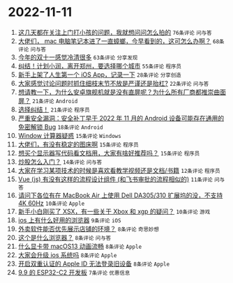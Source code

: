 # 2022-11-11

1. [这几天都在关注上门打小孩的问题，我就想问问怎么拍的](https://www.v2ex.com/t/894334) `76条评论` `问与答`
1. [大佬们， mac 电脑笔记本进了一直蟑螂，今早看到的，这可怎么办啊？](https://www.v2ex.com/t/894331) `68条评论` `问与答`
1. [今年的双十一感觉冷清很多](https://www.v2ex.com/t/894339) `63条评论` `分享发现`
1. [纠结！计划小润，离开郑州，要选择哪个城市](https://www.v2ex.com/t/894413) `55条评论` `程序员`
1. [新手上架了人生第一个 iOS App，记录一下](https://www.v2ex.com/t/894389) `28条评论` `分享创造`
1. [大家感觉讨论问题时抓住细枝末节不放是严谨还是抬杠?](https://www.v2ex.com/t/894416) `22条评论` `问与答`
1. [想请教一下，为什么安卓旗舰机就是没有直屏呢？为什么所有厂商都推崇曲面屏？](https://www.v2ex.com/t/894425) `21条评论` `Android`
1. [选择纠结！](https://www.v2ex.com/t/894390) `21条评论` `程序员`
1. [严重安全漏洞：安全补丁早于 2022 年 11 月的 Android 设备可能存在通用的免密解锁 Bug](https://www.v2ex.com/t/894437) `18条评论` `Android`
1. [Window 计算器疑惑](https://www.v2ex.com/t/894432) `15条评论` `Windows`
1. [大佬们，有没有稳定的图床啊](https://www.v2ex.com/t/894424) `15条评论` `程序员`
1. [想买个显示器写代码看文档用，大家有啥好推荐吗？](https://www.v2ex.com/t/894342) `15条评论` `程序员`
1. [炒股怎么入门？](https://www.v2ex.com/t/894399) `14条评论` `问与答`
1. [大家在学习某项技术的时候是喜欢看教学视频还是文档/书籍](https://www.v2ex.com/t/894381) `12条评论` `程序员`
1. [Vue (js) 有没有这样的流程设计组件 (和飞书审批的流程相似的)](https://www.v2ex.com/t/894326) `11条评论` `问与答`
1. [请问下各位有在 MacBook Air 上使用 Dell DA305/310 扩展坞的没，不支持 4K 60Hz](https://www.v2ex.com/t/894392) `10条评论` `Apple`
1. [新手小白刚买了 XSX，有一些关于 Xbox 和 xgp 的疑问？](https://www.v2ex.com/t/894370) `10条评论` `游戏`
1. [ios 上有什么好用的浏览器](https://www.v2ex.com/t/894325) `9条评论` `iOS`
1. [外卖软件能否优先展示店铺的环境？](https://www.v2ex.com/t/894438) `8条评论` `奇思妙想`
1. [这个是什么浏览器？](https://www.v2ex.com/t/894436) `8条评论` `问与答`
1. [什么显卡带 macOS13 动画流畅](https://www.v2ex.com/t/894412) `8条评论` `Apple`
1. [大家会升级 ios 系统吗](https://www.v2ex.com/t/894404) `8条评论` `Apple`
1. [开启双重认证的 Apple ID 无法登录旧设备](https://www.v2ex.com/t/894365) `8条评论` `Apple`
1. [9.9 的 ESP32-C2 开发板](https://www.v2ex.com/t/894380) `7条评论` `优惠信息`
